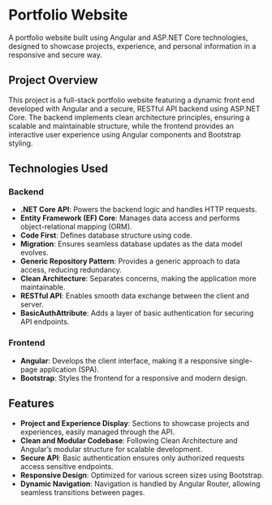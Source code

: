 # Portfolio Website
A portfolio website built using Angular and ASP.NET Core technologies, designed to showcase projects, experience, and personal information in a responsive and secure way.
## Project Overview
This project is a full-stack portfolio website featuring a dynamic front end developed with Angular and a secure, RESTful API backend using ASP.NET Core. The backend implements clean architecture principles, ensuring a scalable and maintainable structure, while the frontend provides an interactive user experience using Angular components and Bootstrap styling.
## Technologies Used
### Backend
- **.NET Core API**: Powers the backend logic and handles HTTP requests.
- **Entity Framework (EF) Core**: Manages data access and performs object-relational mapping (ORM).
- **Code First**: Defines database structure using code.
- **Migration**: Ensures seamless database updates as the data model evolves.
- **Generic Repository Pattern**: Provides a generic approach to data access, reducing redundancy.
- **Clean Architecture**: Separates concerns, making the application more maintainable.
- **RESTful API**: Enables smooth data exchange between the client and server.
- **BasicAuthAttribute**: Adds a layer of basic authentication for securing API endpoints.
### Frontend
- **Angular**: Develops the client interface, making it a responsive single-page application (SPA).
- **Bootstrap**: Styles the frontend for a responsive and modern design.
## Features
- **Project and Experience Display**: Sections to showcase projects and experiences, easily managed through the API.
- **Clean and Modular Codebase**: Following Clean Architecture and Angular’s modular structure for scalable development.
- **Secure API**: Basic authentication ensures only authorized requests access sensitive endpoints.
- **Responsive Design**: Optimized for various screen sizes using Bootstrap.
- **Dynamic Navigation**: Navigation is handled by Angular Router, allowing seamless transitions between pages.
 

